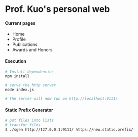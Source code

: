 # Prof. Kuo's personal web

#### Current pages

* Home
* Profile
* Publications
* Awards and Honors

#### Execution

```bash
# Install dependencies
npm install 

# serve the http server
node index.js

# the server will now run on http://localhost:9111/
```

#### Static Prefix Generator

```bash
# put files into lists
# transfor files
$ ./sgen http://127.0.0.1:9111/ https://new.static.prefix/
```
